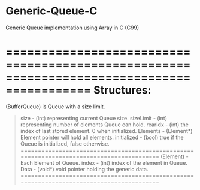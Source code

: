 # Generic-Queue-C
Generic Queue implementation using Array in C (C99)

==========================================================================================
Structures:
==========================================================================================
(BufferQueue) is Queue with a size limit.
> size        - (int) representing current Queue size.
> sizeLimit   - (int) representing number of elements Queue can hold.
> rearIdx     - (int) the index of last stored element. 0 when initialized.
> Elements    - (Element*) Element pointer will hold all elements.
> initialized - (bool) true if the Queue is initialized, false otherwise.
==========================================================================================
(Element) - Each Element of Queue.
> index     - (int) index of the element in Queue.
> Data      - (void*) void pointer holding the generic data.
==========================================================================================
